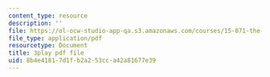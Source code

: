 ```yaml
---
content_type: resource
description: ''
file: https://ol-ocw-studio-app-qa.s3.amazonaws.com/courses/15-071-the-analytics-edge-spring-2017/8b4e41817d1fb2a253cca42a81677e39_7MAVWhOUTGU.pdf
file_type: application/pdf
resourcetype: Document
title: 3play pdf file
uid: 8b4e4181-7d1f-b2a2-53cc-a42a81677e39
---
```


